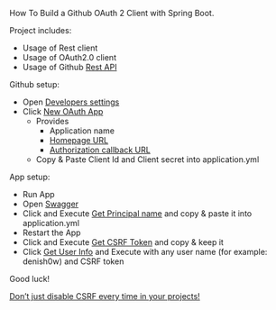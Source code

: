 How To Build a Github OAuth 2 Client with Spring Boot.

Project includes:
- Usage of Rest client
- Usage of OAuth2.0 client
- Usage of Github [Rest API](https://docs.github.com/en/rest/users/users?apiVersion=2022-11-28#get-a-user)

Github setup:
- Open [Developers settings](https://github.com/settings/developers)
- Click [New OAuth App](https://github.com/settings/applications/new)
  - Provides
    - Application name
    - [Homepage URL](http://localhost:8080)
    - [Authorization callback URL](http://localhost:8080/login/oauth2/code/github)
  - Copy & Paste Client Id and Client secret into application.yml

App setup:
- Run App
- Open [Swagger](http://localhost:8080/swagger-ui/index.html)
- Click and Execute [Get Principal name](http://localhost:8080/swagger-ui/index.html?continue#/controller/getUserPrincipal) and copy & paste it into application.yml
- Restart the App
- Click and Execute [Get CSRF Token](http://localhost:8080/swagger-ui/index.html?continue#/controller/getCsrfToken) and copy & keep it
- Click [Get User Info](http://localhost:8080/swagger-ui/index.html?continue#/controller/getUserInfo) and Execute with any user name (for example: denish0w) and CSRF token

Good luck!

[Don’t just disable CSRF every time in your projects!](https://medium.com/@sallu-salman/dont-just-disable-csrf-every-time-in-your-spring-projects-acea1152d0e9)



